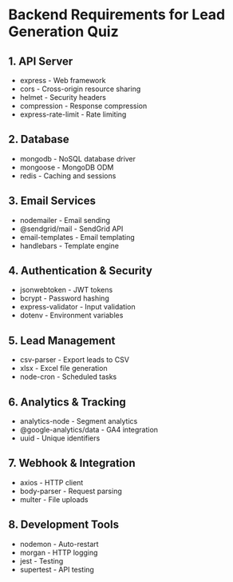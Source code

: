 # Backend Requirements for Lead Generation Quiz

## 1. API Server
- express - Web framework
- cors - Cross-origin resource sharing
- helmet - Security headers
- compression - Response compression
- express-rate-limit - Rate limiting

## 2. Database
- mongodb - NoSQL database driver
- mongoose - MongoDB ODM
- redis - Caching and sessions

## 3. Email Services
- nodemailer - Email sending
- @sendgrid/mail - SendGrid API
- email-templates - Email templating
- handlebars - Template engine

## 4. Authentication & Security
- jsonwebtoken - JWT tokens
- bcrypt - Password hashing
- express-validator - Input validation
- dotenv - Environment variables

## 5. Lead Management
- csv-parser - Export leads to CSV
- xlsx - Excel file generation
- node-cron - Scheduled tasks

## 6. Analytics & Tracking
- analytics-node - Segment analytics
- @google-analytics/data - GA4 integration
- uuid - Unique identifiers

## 7. Webhook & Integration
- axios - HTTP client
- body-parser - Request parsing
- multer - File uploads

## 8. Development Tools
- nodemon - Auto-restart
- morgan - HTTP logging
- jest - Testing
- supertest - API testing